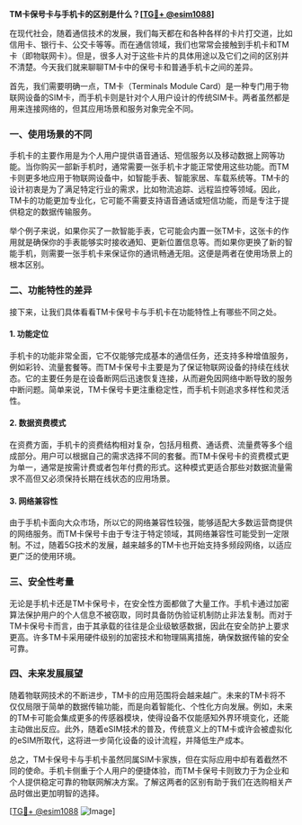 **TM卡保号卡与手机卡的区别是什么？[[TG💪+ @esim1088](https://t.me/s/esim1088)]**

在现代社会，随着通信技术的发展，我们每天都在和各种各样的卡片打交道，比如信用卡、银行卡、公交卡等等。而在通信领域，我们也常常会接触到手机卡和TM卡（即物联网卡）。但是，很多人对于这些卡片的具体用途以及它们之间的区别并不清楚。今天我们就来聊聊TM卡中的保号卡和普通手机卡之间的差异。

首先，我们需要明确一点，TM卡（Terminals Module Card）是一种专门用于物联网设备的SIM卡，而手机卡则是针对个人用户设计的传统SIM卡。两者虽然都是用来连接网络的，但其应用场景和服务对象完全不同。

### **一、使用场景的不同**

手机卡的主要作用是为个人用户提供语音通话、短信服务以及移动数据上网等功能。当你购买一部新手机时，通常需要一张手机卡才能正常使用这些功能。而TM卡则更多地应用于物联网设备中，如智能手表、智能家居、车载系统等。TM卡的设计初衷是为了满足特定行业的需求，比如物流追踪、远程监控等领域。因此，TM卡的功能更加专业化，它可能不需要支持语音通话或短信功能，而是专注于提供稳定的数据传输服务。

举个例子来说，如果你买了一款智能手表，它可能会内置一张TM卡，这张卡的作用就是确保你的手表能够实时接收通知、更新位置信息等。而如果你更换了新的智能手机，则需要一张手机卡来保证你的通讯畅通无阻。这便是两者在使用场景上的根本区别。

### **二、功能特性的差异**

接下来，让我们具体看看TM卡保号卡与手机卡在功能特性上有哪些不同之处。

#### **1. 功能定位**

手机卡的功能非常全面，它不仅能够完成基本的通信任务，还支持多种增值服务，例如彩铃、流量套餐等。而TM卡保号卡主要是为了保证物联网设备的持续在线状态。它的主要任务是在设备断网后迅速恢复连接，从而避免因网络中断导致的服务中断问题。简单来说，TM卡保号卡更注重稳定性，而手机卡则追求多样性和灵活性。

#### **2. 数据资费模式**

在资费方面，手机卡的资费结构相对复杂，包括月租费、通话费、流量费等多个组成部分。用户可以根据自己的需求选择不同的套餐。而TM卡保号卡的资费模式更为单一，通常是按需计费或者包年付费的形式。这种模式更适合那些对数据流量需求不高但又必须保持长期在线状态的应用场景。

#### **3. 网络兼容性**

由于手机卡面向大众市场，所以它的网络兼容性较强，能够适配大多数运营商提供的网络服务。而TM卡保号卡由于专注于特定领域，其网络兼容性可能受到一定限制。不过，随着5G技术的发展，越来越多的TM卡也开始支持多频段网络，以适应更广泛的使用环境。

### **三、安全性考量**

无论是手机卡还是TM卡保号卡，在安全性方面都做了大量工作。手机卡通过加密算法保护用户的个人信息不被窃取，同时具备防伪验证机制防止非法复制。而对于TM卡保号卡而言，由于其承载的往往是企业级敏感数据，因此在安全防护上要求更高。许多TM卡采用硬件级别的加密技术和物理隔离措施，确保数据传输的安全可靠。

### **四、未来发展展望**

随着物联网技术的不断进步，TM卡的应用范围将会越来越广。未来的TM卡将不仅仅局限于简单的数据传输功能，而是向着智能化、个性化方向发展。例如，未来的TM卡可能会集成更多的传感器模块，使得设备不仅能感知外界环境变化，还能主动做出反应。此外，随着eSIM技术的普及，传统意义上的TM卡或许会被虚拟化的eSIM所取代，这将进一步简化设备的设计流程，并降低生产成本。

总之，TM卡保号卡与手机卡虽然同属SIM卡家族，但在实际应用中却有着截然不同的使命。手机卡侧重于个人用户的便捷体验，而TM卡保号卡则致力于为企业和个人提供稳定可靠的物联网解决方案。了解这两者的区别有助于我们在选购相关产品时做出更加明智的选择。

[[TG💪+ @esim1088](https://t.me/s/esim1088) ![Image](https://i.postimg.cc/4NQfJmqS/Snipaste-2025-05-13-00-14-12.png)]